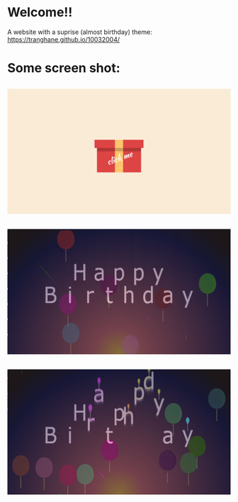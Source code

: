 # Welcome!!
A website with a suprise (almost birthday) theme: https://tranghane.github.io/10032004/   
# Some screen shot:
<h2 align="center">
  <img src="birthday/screanshot/1.png" />
</h2>
<h2 align="center">
  <img src="birthday/screanshot/3.png" />
</h2>
<h2 align="center">
  <img src="birthday/screanshot/4.png" />
</h2>
 <!-- Deadline: 10/03/2004 --> 

